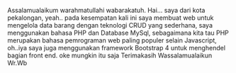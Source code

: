 Assalamualaikum warahmatullahi wabarakatuh.
Hai...
saya dari kota pekalongan, 
yeah.. pada kesempatan kali ini saya membuat web untuk mengelola data barang dengan teknologi CRUD yang sederhana, saya menggunakan bahasa PHP dan Database MySql, sebagaimana kita tau PHP merupakan bahasa pemrograman web paling populer selain Javascript, oh..iya saya juga menggunakan framework Bootstrap 4 untuk menghendel bagian front end. 
oke mungkin itu saja 
Terimakasih 
Wassalamualaikun Wr.Wb
